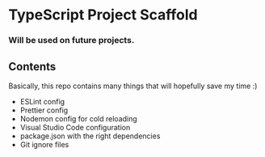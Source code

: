# TypeScript Project Scaffold
### Will be used on future projects.


## Contents
Basically, this repo contains many things that will hopefully save my time :)
- ESLint config
- Prettier config
- Nodemon config for cold reloading
- Visual Studio Code configuration
- package.json with the right dependencies
- Git ignore files